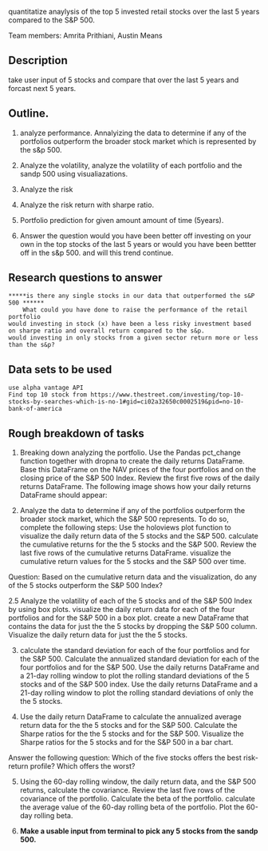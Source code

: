 quantitatize anaylysis of the top 5 invested retail stocks over the last 5 years compared to the S&P 500.

Team members: Amrita Prithiani, Austin Means
## Description 
   take user input of 5 stocks and compare that over the last 5 years and forcast next 5 years.

## Outline.
1. analyze performance. Annalyizing the data to determine if any of the portfolios outperform the broader stock market which is represented by the s&p 500.

2. Analyze the volatility, analyze the volatility of each portfolio and the sandp 500 using visualiazations.

3. Analyze the risk

4. Analyze the risk return with sharpe ratio.

5. Portfolio prediction for given amount amount of time (5years).

6. Answer the question would you have been better off investing on your own in the top stocks of the last 5 years or would you have been bettter off in the 
s&p 500. and will this trend continue.

## Research questions to answer
    *****is there any single stocks in our data that outperformed the s&P 500 ******
    	What could you have done to raise the performance of the retail portfolio
	would investing in stock (x) have been a less risky investment based on sharpe ratio and overall return compared to the s&p.
	would investing in only stocks from a given sector return more or less than the s&p?
	



## Data sets to be used
    use alpha vantage API
    Find top 10 stock from https://www.thestreet.com/investing/top-10-stocks-by-searches-which-is-no-1#gid=ci02a32650c0002519&pid=no-10-bank-of-america

## Rough breakdown of tasks
   1. Breaking down analyzing the portfolio. Use the Pandas pct_change function together with dropna to create the daily returns DataFrame. Base this DataFrame on the NAV prices of the four portfolios and on the closing price of the S&P 500 Index. Review the first five rows of the daily returns DataFrame. 
   The following image shows how your daily returns DataFrame should appear:

   2. Analyze the data to determine if any of the portfolios outperform the broader stock market, which the S&P 500 represents. To do so, complete the following steps:
Use the holoviews plot function to visualize the daily return data  of the 5 stocks and the S&P 500.
calculate the cumulative returns for the the 5 stocks and the S&P 500. Review the last five rows of the cumulative returns DataFrame.
visualize the cumulative return values for the 5 stocks and the S&P 500 over time.

Question: Based on the cumulative return data and the visualization, do any  of the 5 stocks outperform the S&P 500 Index?

2.5 Analyze the volatility of each of the 5 stocks and of the S&P 500 Index by using box plots.
visualize the daily return data for each of the four portfolios and for the S&P 500 in a box plot. 
create a new DataFrame that contains the data for just the the 5 stocks by dropping the S&P 500 column. 
Visualize the daily return data for just the the 5 stocks.


3. calculate the standard deviation for each of the four portfolios and for the S&P 500.
Calculate the annualized standard deviation for each of the four portfolios and for the S&P 500. 
Use the daily returns DataFrame and a 21-day rolling window to plot the rolling standard deviations of the 5 stocks and of the S&P 500 index. 
Use the daily returns DataFrame and a 21-day rolling window to plot the rolling standard deviations of only the the 5 stocks. 

4. Use the daily return DataFrame to calculate the annualized average return data for the the 5 stocks and for the S&P 500. 
Calculate the Sharpe ratios for the the 5 stocks and for the S&P 500.
Visualize the Sharpe ratios for the 5 stocks and for the S&P 500 in a bar chart.

Answer the following question: Which of the five stocks offers the best risk-return profile? Which offers the worst?

5. Using the 60-day rolling window, the daily return data, and the S&P 500 returns, calculate the covariance. Review the last five rows of the covariance of the portfolio.
Calculate the beta of the portfolio. 
calculate the average value of the 60-day rolling beta of the portfolio.
Plot the 60-day rolling beta.

6. **Make a usable input from terminal to pick any 5 stocks from the sandp 500.**

